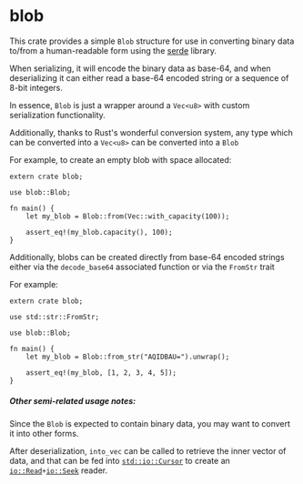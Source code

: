 blob
====

This crate provides a simple `Blob` structure for use in converting binary data to/from a human-readable
form using the [serde](https://serde.rs/) library.

When serializing, it will encode the binary data as base-64, and when deserializing it
can either read a base-64 encoded string or a sequence of 8-bit integers.

In essence, `Blob` is just a wrapper around a `Vec<u8>` with custom serialization functionality.

Additionally, thanks to Rust's wonderful conversion system, any type which can be converted into
a `Vec<u8>` can be converted into a `Blob`

For example, to create an empty blob with space allocated:

```
extern crate blob;

use blob::Blob;

fn main() {
    let my_blob = Blob::from(Vec::with_capacity(100));

    assert_eq!(my_blob.capacity(), 100);
}
```

Additionally, blobs can be created directly from base-64 encoded strings
either via the `decode_base64` associated function or via the `FromStr` trait

For example:

```
extern crate blob;

use std::str::FromStr;

use blob::Blob;

fn main() {
    let my_blob = Blob::from_str("AQIDBAU=").unwrap();

    assert_eq!(my_blob, [1, 2, 3, 4, 5]);
}
```

##### Other semi-related usage notes:

Since the `Blob` is expected to contain binary data, you may want to convert it into other forms.

After deserialization, `into_vec` can be called to retrieve the inner vector of data, and that can be fed into
[`std::io::Cursor`](https://doc.rust-lang.org/std/io/struct.Cursor.html) to create
an [`io::Read`](https://doc.rust-lang.org/std/io/trait.Read.html)` + `[`io::Seek`](https://doc.rust-lang.org/std/io/trait.Seek.html) reader.